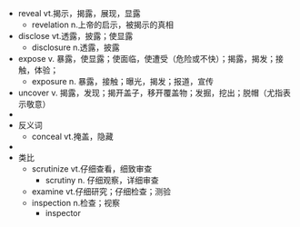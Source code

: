 - reveal vt.揭示，揭露，展现，显露
	- revelation n.上帝的启示，被揭示的真相
- disclose vt.透露，披露；使显露
	- disclosure n.透露，披露
- expose v. 暴露，使显露；使面临，使遭受（危险或不快）；揭露，揭发；接触，体验；
	- exposure n. 暴露，接触；曝光，揭发；报道，宣传
- uncover v. 揭露，发现；揭开盖子，移开覆盖物；发掘，挖出；脱帽（尤指表示敬意）
-
- 反义词
	- conceal vt.掩盖，隐藏
-
- 类比
	- scrutinize vt.仔细查看，细致审查
		- scrutiny n. 仔细观察，详细审查
	- examine vt.仔细研究；仔细检查；测验
	- inspection n.检查；视察
		- inspector